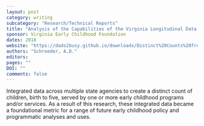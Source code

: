 ```yaml
---
layout: post
category: writing
subcategory: "Research/Technical Reports"
title: "Analysis of the Capabilities of the Virginia Longitudinal Data System (VLDS) to support Baseline Distinct Counts of Select Data Sets to support the Establishment of a Virginia Early Childhood Integrated Data System (ECIDS)"
sponsor: Virginia Early Childhood Foundation
dates: 2018
website: "https://dads2busy.github.io/downloads/Distinct%20Counts%20from%20VLDS%20to%20Support%20ECIDS.pdf"
authors: "Schroeder, A.D."
editors:
pages: ""
DOI: ""
comments: false
---
```


Integrated data across multiple state agencies to create a distinct count of children, birth to five, served by one or more early childhood programs and/or services. As a result of this research, these integrated data became a foundational metric for a range of future early childhood policy and programmatic analyses and uses.
